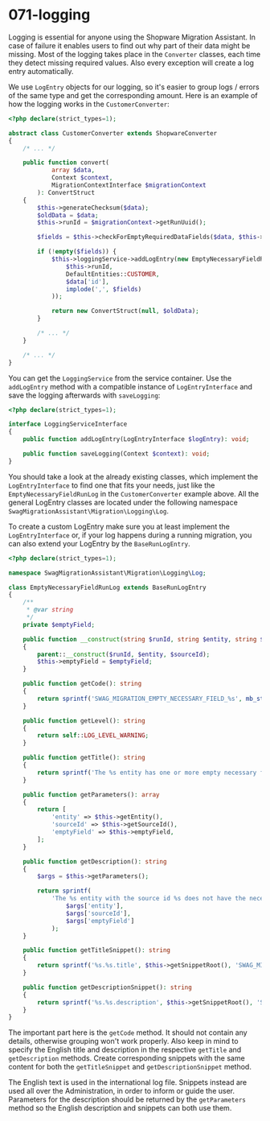 # 071-logging

Logging is essential for anyone using the Shopware Migration Assistant. In case of failure it enables users to find out why part of their data might be missing. Most of the logging takes place in the `Converter` classes, each time they detect missing required values. Also every exception will create a log entry automatically.

We use `LogEntry` objects for our logging, so it's easier to group logs / errors of the same type and get the corresponding amount. Here is an example of how the logging works in the `CustomerConverter`:

```php
<?php declare(strict_types=1);

abstract class CustomerConverter extends ShopwareConverter
{
    /* ... */

    public function convert(
            array $data,
            Context $context,
            MigrationContextInterface $migrationContext
        ): ConvertStruct
    {
        $this->generateChecksum($data);
        $oldData = $data;
        $this->runId = $migrationContext->getRunUuid();

        $fields = $this->checkForEmptyRequiredDataFields($data, $this->requiredDataFieldKeys);

        if (!empty($fields)) {
            $this->loggingService->addLogEntry(new EmptyNecessaryFieldRunLog(
                $this->runId,
                DefaultEntities::CUSTOMER,
                $data['id'],
                implode(',', $fields)
            ));

            return new ConvertStruct(null, $oldData);
        }

        /* ... */
    }

    /* ... */
}
```

You can get the `LoggingService` from the service container. Use the `addLogEntry` method with a compatible instance of `LogEntryInterface` and save the logging afterwards with `saveLogging`:

```php
<?php declare(strict_types=1);

interface LoggingServiceInterface
{
    public function addLogEntry(LogEntryInterface $logEntry): void;

    public function saveLogging(Context $context): void;
}
```

You should take a look at the already existing classes, which implement the `LogEntryInterface` to find one that fits your needs, just like the `EmptyNecessaryFieldRunLog` in the `CustomerConverter` example above. All the general LogEntry classes are located under the following namespace `SwagMigrationAssistant\Migration\Logging\Log`.

To create a custom LogEntry make sure you at least implement the `LogEntryInterface` or, if your log happens during a running migration, you can also extend your LogEntry by the `BaseRunLogEntry`.

```php
<?php declare(strict_types=1);

namespace SwagMigrationAssistant\Migration\Logging\Log;

class EmptyNecessaryFieldRunLog extends BaseRunLogEntry
{
    /**
     * @var string
     */
    private $emptyField;

    public function __construct(string $runId, string $entity, string $sourceId, string $emptyField)
    {
        parent::__construct($runId, $entity, $sourceId);
        $this->emptyField = $emptyField;
    }

    public function getCode(): string
    {
        return sprintf('SWAG_MIGRATION_EMPTY_NECESSARY_FIELD_%s', mb_strtoupper($this->getEntity()));
    }

    public function getLevel(): string
    {
        return self::LOG_LEVEL_WARNING;
    }

    public function getTitle(): string
    {
        return sprintf('The %s entity has one or more empty necessary fields', $this->getEntity());
    }

    public function getParameters(): array
    {
        return [
            'entity' => $this->getEntity(),
            'sourceId' => $this->getSourceId(),
            'emptyField' => $this->emptyField,
        ];
    }

    public function getDescription(): string
    {
        $args = $this->getParameters();

        return sprintf(
            'The %s entity with the source id %s does not have the necessary data for the field(s): %s',
                $args['entity'],
                $args['sourceId'],
                $args['emptyField']
            );
    }

    public function getTitleSnippet(): string
    {
        return sprintf('%s.%s.title', $this->getSnippetRoot(), 'SWAG_MIGRATION__SHOPWARE_EMPTY_NECESSARY_DATA_FIELDS');
    }

    public function getDescriptionSnippet(): string
    {
        return sprintf('%s.%s.description', $this->getSnippetRoot(), 'SWAG_MIGRATION__SHOPWARE_EMPTY_NECESSARY_DATA_FIELDS');
    }
}
```

The important part here is the `getCode` method. It should not contain any details, otherwise grouping won't work properly. Also keep in mind to specify the English title and description in the respective `getTitle` and `getDescription` methods. Create corresponding snippets with the same content for both the `getTitleSnippet` and `getDescriptionSnippet` method.

The English text is used in the international log file. Snippets instead are used all over the Administration, in order to inform or guide the user. Parameters for the description should be returned by the `getParameters` method so the English description and snippets can both use them.


